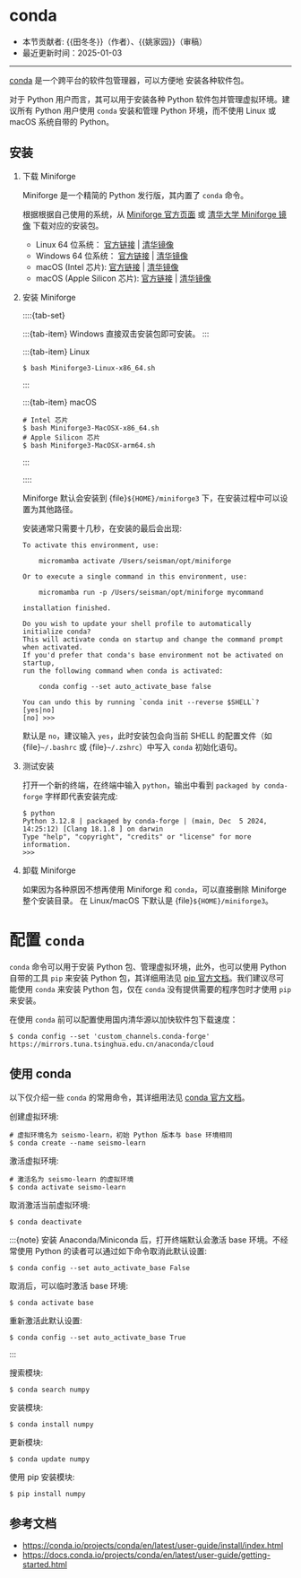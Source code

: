 # conda

- 本节贡献者: {{田冬冬}}（作者）、{{姚家园}}（审稿）
- 最近更新时间：2025-01-03

---

[conda](https://docs.conda.io/projects/conda/en/stable/) 是一个跨平台的软件包管理器，可以方便地
安装各种软件包。

对于 Python 用户而言，其可以用于安装各种 Python 软件包并管理虚拟环境。建议所有 Python 用户使用
`conda` 安装和管理 Python 环境，而不使用 Linux 或 macOS 系统自带的 Python。

## 安装

1. 下载 Miniforge

   Miniforge 是一个精简的 Python 发行版，其内置了 `conda` 命令。

   根据根据自己使用的系统，从 [Miniforge 官方页面](https://conda-forge.org/download/)
   或 [清华大学 Miniforge 镜像](https://mirrors.tuna.tsinghua.edu.cn/github-release/conda-forge/miniforge/)
   下载对应的安装包。

   - Linux 64 位系统：
     [官方链接](https://github.com/conda-forge/miniforge/releases/latest/download/Miniforge3-Linux-x86_64.sh) |
     [清华镜像](https://mirrors.tuna.tsinghua.edu.cn/github-release/conda-forge/miniforge/LatestRelease/Miniforge3-Linux-x86_64.sh)
   - Windows 64 位系统：
     [官方链接](https://github.com/conda-forge/miniforge/releases/latest/download/Miniforge3-Windows-x86_64.exe) |
     [清华镜像](https://mirrors.tuna.tsinghua.edu.cn/github-release/conda-forge/miniforge/LatestRelease/Miniforge3-Windows-x86_64.exe)
   - macOS (Intel 芯片):
     [官方链接](https://github.com/conda-forge/miniforge/releases/latest/download/Miniforge3-MacOSX-x86_64.sh) |
     [清华镜像](https://mirrors.tuna.tsinghua.edu.cn/github-release/conda-forge/miniforge/LatestRelease/Miniforge3-MacOSX-x86_64.sh)
   - macOS (Apple Silicon 芯片):
     [官方链接](https://github.com/conda-forge/miniforge/releases/latest/download/Miniforge3-MacOSX-arm64.sh) |
     [清华镜像](https://mirrors.tuna.tsinghua.edu.cn/github-release/conda-forge/miniforge/LatestRelease/Miniforge3-MacOSX-arm64.sh)

2. 安装 Miniforge

    ::::{tab-set}

    :::{tab-item} Windows
    直接双击安装包即可安装。
    :::

    :::{tab-item} Linux
    ```
    $ bash Miniforge3-Linux-x86_64.sh
    ```
    :::

    :::{tab-item} macOS
    ```
    # Intel 芯片
    $ bash Miniforge3-MacOSX-x86_64.sh
    # Apple Silicon 芯片
    $ bash Miniforge3-MacOSX-arm64.sh
    ```
    :::

    ::::

   Miniforge 默认会安装到 {file}`${HOME}/miniforge3` 下，在安装过程中可以设置为其他路径。

   安装通常只需要十几秒，在安装的最后会出现:
   ```
   To activate this environment, use:

       micromamba activate /Users/seisman/opt/miniforge

   Or to execute a single command in this environment, use:

       micromamba run -p /Users/seisman/opt/miniforge mycommand

   installation finished.

   Do you wish to update your shell profile to automatically initialize conda?
   This will activate conda on startup and change the command prompt when activated.
   If you'd prefer that conda's base environment not be activated on startup,
   run the following command when conda is activated:

       conda config --set auto_activate_base false

   You can undo this by running `conda init --reverse $SHELL`? [yes|no]
   [no] >>>
   ```

   默认是 `no`，建议输入 `yes`，此时安装包会向当前 SHELL 的配置文件（如 {file}`~/.bashrc` 或
   {file}`~/.zshrc`）中写入 `conda` 初始化语句。

3. 测试安装

   打开一个新的终端，在终端中输入 `python`，输出中看到 `packaged by conda-forge` 字样即代表安装完成:
   ```
   $ python
   Python 3.12.8 | packaged by conda-forge | (main, Dec  5 2024, 14:25:12) [Clang 18.1.8 ] on darwin
   Type "help", "copyright", "credits" or "license" for more information.
   >>>
   ```

4. 卸载 Miniforge

   如果因为各种原因不想再使用 Miniforge 和 `conda`，可以直接删除 Miniforge 整个安装目录。
   在 Linux/macOS 下默认是 {file}`${HOME}/miniforge3`。

# 配置 `conda`

`conda` 命令可以用于安装 Python 包、管理虚拟环境，此外，也可以使用 Python 自带的工具 `pip` 来安装
Python 包，其详细用法见 [pip 官方文档](https://pip.pypa.io/en/stable/)。我们建议尽可能使用 `conda`
来安装 Python 包，仅在 `conda` 没有提供需要的程序包时才使用 `pip` 来安装。

在使用 `conda` 前可以配置使用国内清华源以加快软件包下载速度：
```
$ conda config --set 'custom_channels.conda-forge' https://mirrors.tuna.tsinghua.edu.cn/anaconda/cloud
```

## 使用 conda

以下仅介绍一些 `conda` 的常用命令，其详细用法见
[conda 官方文档](https://docs.conda.io/projects/conda/en/latest/index.html)。

创建虚拟环境:
```
# 虚拟环境名为 seismo-learn，初始 Python 版本与 base 环境相同
$ conda create --name seismo-learn
```

激活虚拟环境:
```
# 激活名为 seismo-learn 的虚拟环境
$ conda activate seismo-learn
```

取消激活当前虚拟环境:
```
$ conda deactivate
```

:::{note}
安装 Anaconda/Miniconda 后，打开终端默认会激活 base 环境。不经常使用
Python 的读者可以通过如下命令取消此默认设置:

```
$ conda config --set auto_activate_base False
```

取消后，可以临时激活 base 环境:
```
$ conda activate base
```

重新激活此默认设置:
```
$ conda config --set auto_activate_base True
```
:::

搜索模块:
```
$ conda search numpy
```

安装模块:
```
$ conda install numpy
```

更新模块:
```
$ conda update numpy
```

使用 pip 安装模块:
```
$ pip install numpy
```

## 参考文档

- <https://conda.io/projects/conda/en/latest/user-guide/install/index.html>
- <https://docs.conda.io/projects/conda/en/latest/user-guide/getting-started.html>
